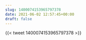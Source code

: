 ```yaml
---
slug: 1400074153965797378
date: 2021-06-02 12:57:45+00:00
draft: false
---
```


{{< tweet 1400074153965797378 >}}
